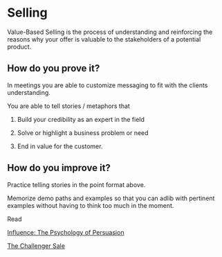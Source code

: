 # Selling

Value-Based Selling is the process of understanding and reinforcing the reasons why your offer is valuable to the stakeholders of a potential product.

## How do you prove it?

In meetings you are able to customize messaging to fit with the clients understanding.  

You are able to tell stories / metaphors that

1. Build your credibility as an expert in the field

2. Solve or highlight a business problem or need

3. End in value for the customer.

## How do you improve it?

Practice telling stories in the point format above.

Memorize demo paths and examples so that you can adlib with pertinent examples without having to think too much in the moment.

Read 

[Influence: The Psychology of Persuasion](https://www.amazon.ca/influence-Psychology-Robert-Cialdini-PhD/dp/006124189X)

[The Challenger Sale](https://www.amazon.ca/Challenger-Sale-Control-Customer-Conversation/dp/1591844355)

